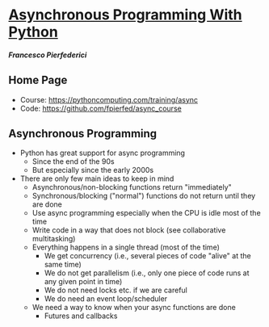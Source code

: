 # [Asynchronous Programming With Python](https://pythoncomputing.com/training/async)
#### _Francesco Pierfederici_


## Home Page
 * Course: https://pythoncomputing.com/training/async
 * Code: https://github.com/fpierfed/async_course


## Asynchronous Programming
* Python has great support for async programming
    * Since the end of the 90s
    * But especially since the early 2000s
* There are only few main ideas to keep in mind
    * Asynchronous/non-blocking functions return "immediately"
    * Synchronous/blocking ("normal") functions do not return until they are done
    * Use async programming especially when the CPU is idle most of the time
    * Write code in a way that does not block (see collaborative multitasking)
    * Everything happens in a single thread (most of the time)
        * We get concurrency (i.e., several pieces of code "alive" at the same time)
        * We do not get parallelism  (i.e., only one piece of code runs at any given point in time)
        * We do not need locks etc. if we are careful
        * We do need an event loop/scheduler
    * We need a way to know when your async functions are done
        * Futures and callbacks

